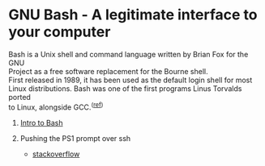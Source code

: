 # GNU Bash - A legitimate interface to your computer

Bash is a Unix shell and command language written by Brian Fox for the GNU  
Project as a free software replacement for the Bourne shell.  
First released in 1989, it has been used as the default login shell for most  
Linux distributions. Bash was one of the first programs Linus Torvalds ported   
to Linux, alongside GCC.<sup>([ref][1])</sup>

1. [Intro to Bash][2]

2. Pushing the PS1 prompt over ssh
    - [stackoverflow][3]

[1]: <https://en.wikipedia.org/wiki/Bash_(Unix_shell)> "wikipedia.org"
[2]: <https://www.gnu.org/software/bash/> "gnu.org/software/bash"
[3]: <https://superuser.com/questions/221001/pushing-my-ps1-prompt-over-ssh> "superuser.com"

